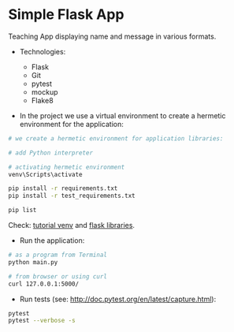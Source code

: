 # Simple Flask App

Teaching App displaying name and message in various formats.

- Technologies:
  - Flask
  - Git
  - pytest
  - mockup
  - Flake8

- In the project we use a virtual environment to create a hermetic environment for the application:

```bash
# we create a hermetic environment for application libraries:

# add Python interpreter

# activating hermetic environment
venv\Scripts\activate

pip install -r requirements.txt
pip install -r test_requirements.txt

pip list
```

Check: [tutorial venv](https://docs.python.org/3/tutorial/venv.html) and [flask libraries](http://flask.pocoo.org).

- Run the application:
```bash
# as a program from Terminal
python main.py
```

```bash
# from browser or using curl
curl 127.0.0.1:5000/
```

- Run tests (see: http://doc.pytest.org/en/latest/capture.html):

```bash
pytest
pytest --verbose -s
```

